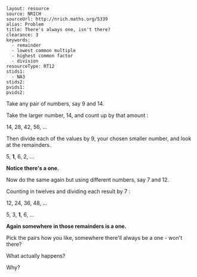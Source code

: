````
layout: resource
source: NRICH
sourceUrl: http://nrich.maths.org/5339
alias: Problem
title: There's always one, isn't there?
clearance: 3
keywords:
  - remainder
  - lowest common multiple
  - highest common factor
  - division
resourceType: RT12
stids1:
  - NA3
stids2:
pvids1:
pvids2:

````

Take any pair of numbers, say 9 and 14.

Take the larger number, 14, and count up by that amount :

<p class="lead text-info">
 14,   28,   42,   56,   ...
</p>

Then divide each of the values by 9, your chosen smaller number, and look at the remainders.

<p class="lead text-info">
 5,   <strong class="text-error">1</strong>,   6,   2,   ...
</p>

**Notice there's a one.**

Now do the same again but using different numbers, say 7 and 12.

Counting in twelves and dividing each result by 7 :

<p class="lead text-info">
 12,   24,   36,   48,   ...
</p>

<p class="lead text-info">
 5, 3, <strong class="text-error">1</strong>,   6,   ...
</p>

**Again somewhere in those remainders is a one.**

Pick the pairs how you like, somewhere there'll always be a one - won't there?

What actually happens?

Why?
